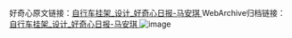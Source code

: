 好奇心原文链接：[自行车挂架_设计_好奇心日报-马安琪 ](https://www.qdaily.com/articles/11788.html)
WebArchive归档链接：[自行车挂架_设计_好奇心日报-马安琪 ](http://web.archive.org/web/20190623171052/https://www.qdaily.com/articles/11788.html)
![image](http://ww3.sinaimg.cn/large/007d5XDply1g3wamr5afpj30u02nsarq)